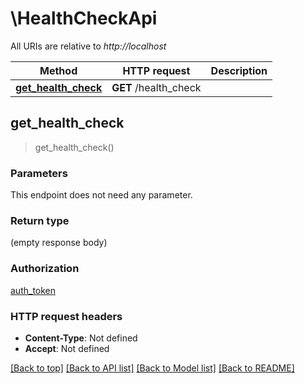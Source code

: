 # \HealthCheckApi

All URIs are relative to *http://localhost*

Method | HTTP request | Description
------------- | ------------- | -------------
[**get_health_check**](HealthCheckApi.md#get_health_check) | **GET** /health_check | 



## get_health_check

> get_health_check()


### Parameters

This endpoint does not need any parameter.

### Return type

 (empty response body)

### Authorization

[auth_token](../README.md#auth_token)

### HTTP request headers

- **Content-Type**: Not defined
- **Accept**: Not defined

[[Back to top]](#) [[Back to API list]](../README.md#documentation-for-api-endpoints) [[Back to Model list]](../README.md#documentation-for-models) [[Back to README]](../README.md)

